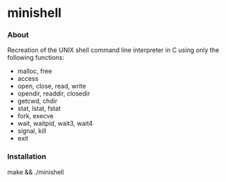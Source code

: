 # minishell

### About
Recreation of the UNIX shell command line interpreter in C using only the following functions:

* malloc, free
* access
* open, close, read, write
* opendir, readdir, closedir 
* getcwd, chdir
* stat, lstat, fstat
* fork, execve
* wait, waitpid, wait3, wait4 
* signal, kill
* exit

### Installation
make && ./minishell

